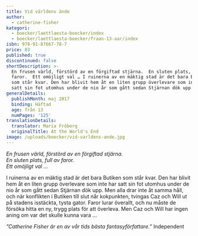 ```yaml
---
title: Vid världens ände
author:
  - catherine-fisher
kategori:
  - boecker/laettlaesta-boecker/index
  - boecker/laettlaesta-boecker/fraan-13-aar/index
isbn: 978-91-87667-78-7
price: 83
published: true
discontinued: false
shortDescription: >-
  En frusen värld, förstörd av en förgiftad stjärna.  En sluten plats, full av
  faror.  Ett omöjligt val … I ruinerna av en mäktig stad är det bara Butiken
  som står kvar. Den har blivit hem åt en liten grupp överlevare som inte har
  satt sin fot utomhus under de nio år som gått sedan Stjärnan dök upp.
generalDetails:
  publishMonth: maj 2017
  binding: Häftad
  age: från 13
  numPages: '125'
translationDetails:
  translator: Maria Fröberg
  originalTitle: At the World's End
image: /uploads/boecker/vid-varldens-ande.jpg
---
```

_En frusen värld, förstörd av en förgiftad stjärna.  
En sluten plats, full av faror.  
Ett omöjligt val …_

I ruinerna av en mäktig stad är det bara Butiken som står kvar. Den har blivit hem åt en liten grupp överlevare som inte har satt sin fot utomhus under de nio år som gått sedan Stjärnan dök upp. Men alla drar inte åt samma håll, och när konflikten i Butiken till slut når kokpunkten, tvingas Caz och Will ut på stadens isstäckta, tysta gator. Faror lurar överallt, och nu måste de försöka hitta en ny, trygg plats för att överleva. Men Caz och Will har ingen aning om var det skulle kunna vara …

_”Catherine Fisher är en av vår tids bästa fantasy­författare.”_ Independent

